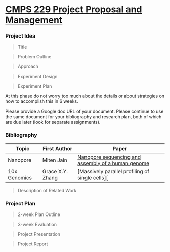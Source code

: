 # [CMPS 229 Project Proposal and Management][gdrive-proposal]

### Project Idea

> Title

> Problem Outline

> Approach

> Experiment Design

> Experiment Plan


At this phase do not worry too much about the details or about strategies on how to accomplish this in 6 weeks.

Please provide a Google doc URL of your document. Please continue to use the same document for your bibliography and research plan, both of which are due later (look for separate assignments).

### Bibliography
| Topic        | First Author     | Paper                                                                     |
| ------------ | ---------------- | ------------------------------------------------------------------------- |
| Nanopore     | Miten Jain       | [Nanopore sequencing and assembly of a human genome][nanopore-ultra-long] |
| 10x Genomics | Grace X.Y. Zhang | [Massively parallel profiling of single cells][


> Description of Related Work


### Project Plan
> 2-week Plan Outline 

> 3-week Evaluation 

> Project Presentation

> Project Report

<!-- Resources -->
[gdrive-proposal]: https://docs.google.com/document/d/1Yk42nTgRo8EOdVW4ybVgNjOVvGeUi_aSmKIp5hZTk5o/edit?usp=sharing

<!-- papers -->
[nanopore-ultra-long]:     https://www.nature.com/articles/nbt.4060.pdf
[10x-massive-single-cell]: https://www.nature.com/articles/ncomms14049.pdf
